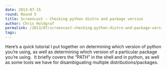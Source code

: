 ```yaml
---
date: 2013-07-15
round: Round 5
title: Screencast – Checking python distro and package version
author: Chris Holdgraf
permalink: /2013/07/screencast-checking-python-distro-and-package-version/
tags:
---
```

Here&#8217;s a quick tutorial I put together on determining which version of python you&#8217;re using, as well as determining which version of a particular package you&#8217;re using.  It briefly covers the &#8220;PATH&#8221; in the shell and in python, as well as some tools we have for disambiguating multiple distributions/packages.
